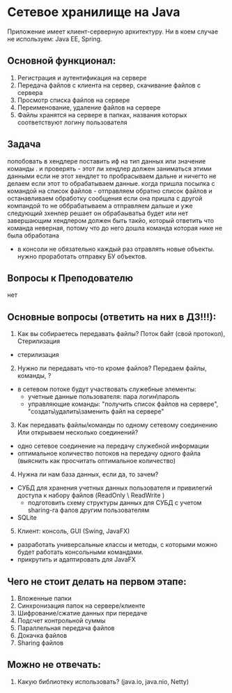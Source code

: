 # Сетевое хранилище на Java

Приложение имеет клиент-серверную архитектуру.
Ни в коем случае не используем: Java EE, Spring.

## Основной функционал:
1. Регистрация и аутентификация на сервере
2. Передача файлов с клиента на сервер, скачивание файлов с сервера
3. Просмотр списка файлов на сервере
4. Переименование, удаление файлов на сервере
5. Файлы хранятся на сервере в папках, названия которых
соответствуют логину пользователя

## Задача
попобовать в хендлере поставить иф на тип данных или значение команды . и проверять - этот ли хендлер должен заниматься этими данными
если не этот хендлет то пробрасываем дальне и ничегто не делаем
если этот то обрабатываем данные.
когда пришла посылка с командой на список файлов - отправляем обратно список файлов и останавливаем обработку сообщения
если она пришла с другой компандой то не оббрабатываем а отправляем дальше и уже следующий зхенлер решает он обрабаыватьа будет или нет
завершающим хендлером должен быть такйо, который ответить что команда неверная, потому что до него дошла команда которая нике не была обработана
- в консоли не обязательно каждый раз отравлять новые объекты. нужно проработать отправку БУ объектов.

## Вопросы к Преподователю
нет  
## Основные вопросы (ответить на них в ДЗ!!!):
1. Как вы собираетесь передавать файлы?
Поток байт (свой протокол), Стерилизация
- стерилизация
2. Нужно ли передавать что-то кроме файлов? Передаем файлы, команды, ?
- в сетевом потоке будут участвовать служебные элементы: 
    - учетные данные пользователя: пара логин\пароль
    - управляющие команды: "получить список файлов на сервере", "создать\удалить\заменить файл на сервере" 
3. Как передавать файлы/команды по одному сетевому соединению Или открываем несколько соединений? 
- одно сетевое соединение на передачу служебной информации
- оптимальное количество потоков на передачу одного файла (выяснить как просчитать оптимальное количество)
4. Нужна ли нам база данных, если да, то зачем?
- СУБД для хранения учетных данных пользователя и привилегий доступа к набору файлов (ReadOnly \ ReadWrite )
    - подготовить схему структуры данных для СУБД с учетом sharing-га фалов другим пользователям  
- SQLite
5. Клиент: консоль, GUI (Swing, JavaFX)
- разработать универсальные классы и методы, с которыми можно будет работать консольными командами.
- прикрутить и адаптировать для JavaFX

## Чего не стоит делать на первом этапе:
1. Вложенные папки
2. Синхронизация папок на сервере/клиенте
3. Шифрование/сжатие данных при передаче
4. Подсчет контрольной суммы
5. Параллельная передача файлов
6. Докачка файлов
7. Sharing файлов

## Можно не отвечать:
1. Какую библиотеку использовать? (java.io, java.nio, Netty)